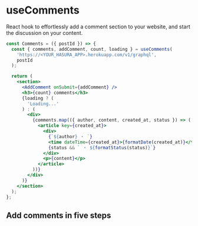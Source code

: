 # useComments

React hook to effortlessly add a comment section to your website, and start the discussion on your content.

```jsx
const Comments = ({ postId }) => {
  const { comments, addComment, count, loading } = useComments(
    'https://<YOUR_HASURA_APP>.herokuapp.com/v1/graphql',
    postId
  );

  return (
    <section>
      <AddComment onSubmit={addComment} />
      <h3>{count} comments</h3>
      {loading ? (
        'Loading...'
      ) : (
        <div>
          {comments.map(({ author, content, created_at, status }) => (
            <article key={created_at}>
              <div>
                {`${author} ・ `}
                <time dateTime={created_at}>{formatDate(created_at)}</time>
                {status && ` ・ ${formatStatus(status)}`}
              </div>
              <p>{content}</p>
            </article>
          ))}
        </div>
      )}
    </section>
  );
};
```

## Add comments in five steps
